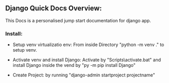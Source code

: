 ## Django Quick Docs Overview:
This Docs is a personalised jump start documentation for django app.

### Install:
 
 - Setup venv virtualizatio env: From inside Directory "python -m venv ." to setup venv. 
  - Activate venv and install Django: Activate by "Scripts\activate.bat" and install Django inside the vend by "py -m pip install Django"

  - Create Project: by running "django-admin startproject projectname"